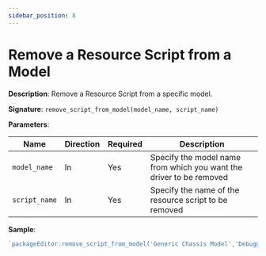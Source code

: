 ```yaml
---
sidebar_position: 8
---
```


# Remove a Resource Script from a Model

**Description**: Remove a Resource Script from a specific model.

**Signature**: `remove_script_from_model(model_name, script_name)`

**Parameters**:

| Name | Direction | Required | Description |
| --- | --- | --- | --- |
| `model_name` | In | Yes | Specify the model name from which you want the driver to be removed |
| `script_name` | In | Yes | Specify the name of the resource script to be removed |


**Sample**:

```javascript
`packageEditor.remove_script_from_model('Generic Chassis Model','Debugging script')`
```